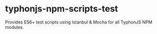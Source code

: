 # typhonjs-npm-scripts-test
Provides ES6+ test scripts using Istanbul &amp; Mocha for all TyphonJS NPM modules.
